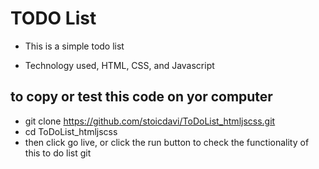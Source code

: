 # TODO List
- This is a simple todo list

- Technology used, HTML, CSS, and Javascript

## to copy or test this code on yor computer
- git clone https://github.com/stoicdavi/ToDoList_htmljscss.git
- cd ToDoList_htmljscss
- then click go live, or click the run button to check the functionality of this to do list git 